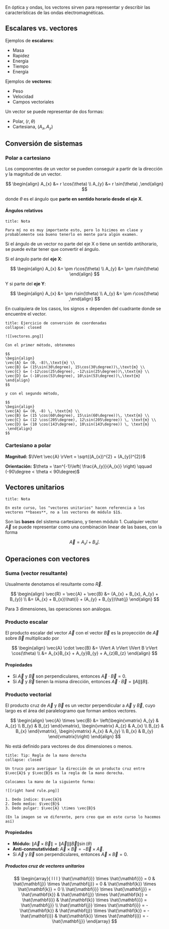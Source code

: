En óptica y ondas, los vectores sirven para representar y describir las características de las ondas electromagnéticas.

## Escalares vs. vectores

Ejemplos de **escalares**:

- Masa
- Rapidez
- Energía
- Tiempo
- Energía

Ejemplos de **vectores**:

- Peso
- Velocidad
- Campos vectoriales

Un vector se puede representar de dos formas:

- Polar, $(r, \theta)$
- Cartesiana, $(A_{x}, A_{y})$

## Conversión de sistemas

### Polar a cartesiano

Los componentes de un vector se pueden conseguir a partir de la dirección y la magnitud de un vector.

$$
\begin{align}
A_{x} &= r \cos(\theta) \\
A_{y} &= r \sin(\theta)
,\end{align}
$$

donde $\theta$ es el ángulo que **parte en sentido horario desde el eje X**.

#### Ángulos relativos

```ad-note
title: Nota

Para mí no es muy importante esto, pero lo hicimos en clase y probablemente sea bueno tenerlo en mente para algún examen.

```

Si el ángulo de un vector no parte del eje X o tiene un sentido antihorario, se puede evitar tener que convertir el ángulo.

Si el ángulo parte del **eje X**:

$$
\begin{align}
A_{x} &= \pm r\cos(\theta) \\
A_{y} &= \pm r\sin(\theta)
\end{align}
$$

Y si parte del **eje Y**:

$$
\begin{align}
A_{x} &= \pm r\sin(\theta) \\
A_{y} &= \pm r\cos(\theta)
,\end{align}
$$

En cualquiera de los casos, los signos $\pm$ dependen del cuadrante donde se encuentre el vector.


```ad-exercise
title: Ejercicio de conversión de coordenadas
collapse: closed

![[vectores.png]]

Con el primer método, obtenemos

$$
\begin{align}
\vec{A} &= (0, -8)\,\text{m} \\
\vec{B} &= (15\sin(30\degree), 15\cos(30\degree))\,\text{m} \\
\vec{C} &= (-12\cos(25\degree), -12\sin(25\degree))\,\text{m} \\
\vec{D} &= (-10\cos(53\degree), 10\sin(53\degree))\,\text{m}
\end{align}
$$

y con el segundo método,

$$
\begin{align}
\vec{A} &= (0, -8) \, \text{m} \\
\vec{B} &= (15 \cos(60\degree), 15\sin(60\degree))\, \text{m} \\
\vec{C} &= (12 \cos(205\degree), 12\sin(205\degree)) \, \text{m} \\
\vec{D} &= (10 \cos(143\degree), 10\sin(143\degree)) \, \text{m}
.\end{align}
$$

```

### Cartesiano a polar

**Magnitud:** $\lVert \vec{A} \rVert = \sqrt{(A_{x})^{2} + (A_{y})^{2}}$

**Orientación:** $\theta = \tan^{-1}\left( \frac{A_{y}}{A_{x}} \right) \qquad (-90\degree < \theta < 90\degree)$

## Vectores unitarios

```ad-note
title: Nota

En este curso, los "vectores unitarios" hacen referencia a los vectores **bases**, no a los vectores de módulo $1$.

```

Son las **bases** del sistema cartesiano, y tienen módulo $1$. Cualquier vector $\vec{A}$ se puede representar como una combinación linear de las bases, con la forma

$$
\vec{A} = A_{x}\hat{i} + B_{x}\hat{j}
.$$

## Operaciones con vectores

### Suma (vector resultante)

Usualmente denotamos el resultante como $\vec{R}$.

$$
\begin{align}
\vec{R} = \vec{A} + \vec{B} &= (A_{x} + B_{x}, A_{y} + B_{y}) \\
&= (A_{x} + B_{x})\hat{i} + (A_{y} + B_{y})\hat{j}
\end{align}
$$

Para 3 dimensiones, las operaciones son análogas.

### Producto escalar

El producto escalar del vector $\vec{A}$ con el vector $\vec{B}$ es la proyección de $\vec{A}$ sobre $\vec{B}$ multiplicado por 

$$
\begin{align}
\vec{A} \cdot \vec{B} &= \lVert A \rVert \lVert B \rVert \cos(\theta) \\
&= A_{x}B_{x} + A_{y}B_{y} + A_{z}B_{z}
\end{align}
$$

#### Propiedades

- Si $\vec{A}$ y $\vec{B}$ son perpendiculares, entonces $\vec{A} \cdot \vec{B} = 0$.
- Si $\vec{A}$ y $\vec{B}$ tienen la misma dirección, entonces $\vec{A} \cdot \vec{B} = \lVert A \rVert \lVert B \rVert$.

### Producto vectorial

El producto cruz de $\vec{A}$ y $\vec{B}$ es un vector perpendicular a $\vec{A}$ y $\vec{B}$, cuyo largo es el área del paralelogramo que forman ambos vectores.

$$
\begin{align}
\vec{A} \times \vec{B} &= \left(\begin{vmatrix}
A_{y} & A_{z} \\
B_{y} & B_{z}
\end{vmatrix}, \begin{vmatrix}
A_{z} & A_{x} \\
B_{z} & B_{x}
\end{vmatrix}, \begin{vmatrix}
A_{x} & A_{y} \\
B_{x} & B_{y}
\end{vmatrix}\right)
\end{align}
$$

No está definido para vectores de dos dimensiones o menos.

```ad-tip
title: Tip: Regla de la mano derecha
collapse: closed

Un truco para averiguar la dirección de un producto cruz entre $\vec{A}$ y $\vec{B}$ es la regla de la mano derecha.

Colocamos la mano de la siguiente forma:

![[right hand rule.png]]

1. Dedo índice: $\vec{A}$
2. Dedo medio: $\vec{B}$
3. Dedo pulgar: $\vec{A} \times \vec{B}$

(En la imagen se ve diferente, pero creo que en este curso lo hacemos así)

```

#### Propiedades

- **Módulo:** $\lVert \vec{A} \times \vec{B} \rVert = \lVert \vec{A} \rVert \lVert \vec{B} \rVert \sin(\theta)$
- **Anti-conmutatividad:** $\vec{A} \times \vec{B} = -\vec{B} \times \vec{A}$.
- Si $\vec{A}$ y $\vec{B}$ son perpendiculares, entonces $\vec{A} \times \vec{B} = 0$.

##### Productos cruz de vectores unitarios

$$
\begin{array}{ l l l }
\hat{\mathbf{i}} \times \hat{\mathbf{i}} = 0 & \hat{\mathbf{j}} \times \hat{\mathbf{j}} = 0 & \hat{\mathbf{k}} \times \hat{\mathbf{k}} = 0 \\
\hat{\mathbf{i}} \times \hat{\mathbf{j}} = \hat{\mathbf{k}} & \hat{\mathbf{j}} \times \hat{\mathbf{k}} = \hat{\mathbf{i}} & \hat{\mathbf{k}} \times \hat{\mathbf{i}} = \hat{\mathbf{j}} \\
\hat{\mathbf{j}} \times \hat{\mathbf{i}} = -\hat{\mathbf{k}} & \hat{\mathbf{j}} \times \hat{\mathbf{k}} = -\hat{\mathbf{i}} & \hat{\mathbf{k}} \times \hat{\mathbf{i}} = -\hat{\mathbf{j}}
\end{array}
$$
